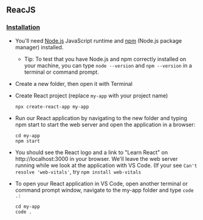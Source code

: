 ## ReacJS

### [Installation]([https://react.dev/learn/start-a-new-react-project](https://code.visualstudio.com/docs/nodejs/reactjs-tutorial))
- You'll need [Node.js](https://nodejs.org/) JavaScript runtime and [npm](https://www.npmjs.com/) (Node.js package manager) installed.
  - Tip: To test that you have Node.js and npm correctly installed on your machine, you can type ```node --version``` and ```npm --version``` in a terminal or command prompt.
- Create a new folder, then open it with Terminal
- Create React project (replace ```my-app``` with your project name)
  
  ```npx create-react-app my-app```

- Run our React application by navigating to the new folder and typing npm start to start the web server and open the application in a browser:
  ```
  cd my-app
  npm start
  ```
- You should see the React logo and a link to "Learn React" on http://localhost:3000 in your browser. We'll leave the web server running while we look at the application with VS Code. (If your see ```Can't resolve 'web-vitals'```, try ```npm install web-vitals```

- To open your React application in VS Code, open another terminal or command prompt window, navigate to the my-app folder and type ```code .:```
  ```
  cd my-app
  code .
  ```



